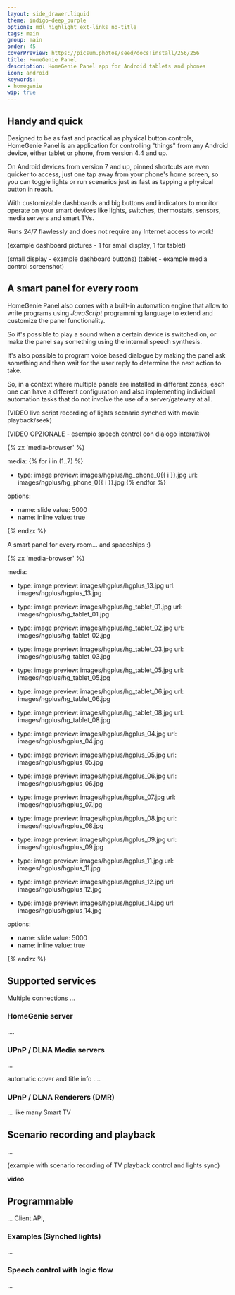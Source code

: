 ```yaml
---
layout: side_drawer.liquid
theme: indigo-deep_purple
options: mdl highlight ext-links no-title
tags: main
group: main
order: 45
coverPreview: https://picsum.photos/seed/docs!install/256/256
title: HomeGenie Panel
description: HomeGenie Panel app for Android tablets and phones
icon: android
keywords:
- homegenie
wip: true
---
```


## Handy and quick

Designed to be as fast and practical as physical button controls, HomeGenie Panel is an
application for controlling "things" from any Android device, either tablet or phone,
from version 4.4 and up.  

On Android devices from version 7 and up, pinned shortcuts are even quicker to access,
just one tap away from your phone's home screen, so you can toggle lights or run
scenarios just as fast as tapping a physical button in reach.

With customizable dashboards and big buttons and indicators to monitor operate on your
smart devices like lights, switches, thermostats, sensors, media servers and smart TVs.

Runs 24/7 flawlessly and does not require any Internet access to work!


(example dashboard pictures - 1 for small display, 1 for tablet)

(small display - example dashboard buttons)
(tablet - example media control screenshot)


## A smart panel for every room

HomeGenie Panel also comes with a built-in automation engine that allow to write programs
using *JavaScript* programming language to extend and customize the panel functionality.

So it's possible to play a sound when a certain device is switched on, or make the
panel say something using the internal speech synthesis.  

It's also possible to program voice based dialogue by making the panel
ask something and then wait for the user reply to determine the next
action to take.

So, in a context where multiple panels are installed in different zones, each one
can have a different configuration and also implementing individual automation tasks
that do not involve the use of a server/gateway at all.  




(VIDEO live script recording of lights scenario synched with movie playback/seek)


(VIDEO OPZIONALE - esempio speech control con dialogo interattivo)




<div class="media-container">
{% zx 'media-browser' %}

media:
{% for i in (1..7) %}
- type: image
  preview: images/hgplus/hg_phone_0{{ i }}.jpg
  url: images/hgplus/hg_phone_0{{ i }}.jpg
{% endfor %}

options:
- name: slide
  value: 5000
- name: inline
  value: true

{% endzx %}
</div>


A smart panel for every room... and spaceships :)



<div class="media-container" style="height: auto">
{% zx 'media-browser' %}

media:

- type: image
  preview: images/hgplus/hgplus_13.jpg
  url: images/hgplus/hgplus_13.jpg

- type: image
  preview: images/hgplus/hg_tablet_01.jpg
  url: images/hgplus/hg_tablet_01.jpg

- type: image
  preview: images/hgplus/hg_tablet_02.jpg
  url: images/hgplus/hg_tablet_02.jpg

- type: image
  preview: images/hgplus/hg_tablet_03.jpg
  url: images/hgplus/hg_tablet_03.jpg

- type: image
  preview: images/hgplus/hg_tablet_05.jpg
  url: images/hgplus/hg_tablet_05.jpg

- type: image
  preview: images/hgplus/hg_tablet_06.jpg
  url: images/hgplus/hg_tablet_06.jpg

- type: image
  preview: images/hgplus/hg_tablet_08.jpg
  url: images/hgplus/hg_tablet_08.jpg

- type: image
  preview: images/hgplus/hgplus_04.jpg
  url: images/hgplus/hgplus_04.jpg

- type: image
  preview: images/hgplus/hgplus_05.jpg
  url: images/hgplus/hgplus_05.jpg

- type: image
  preview: images/hgplus/hgplus_06.jpg
  url: images/hgplus/hgplus_06.jpg

- type: image
  preview: images/hgplus/hgplus_07.jpg
  url: images/hgplus/hgplus_07.jpg

- type: image
  preview: images/hgplus/hgplus_08.jpg
  url: images/hgplus/hgplus_08.jpg

- type: image
  preview: images/hgplus/hgplus_09.jpg
  url: images/hgplus/hgplus_09.jpg

- type: image
  preview: images/hgplus/hgplus_11.jpg
  url: images/hgplus/hgplus_11.jpg

- type: image
  preview: images/hgplus/hgplus_12.jpg
  url: images/hgplus/hgplus_12.jpg

- type: image
  preview: images/hgplus/hgplus_14.jpg
  url: images/hgplus/hgplus_14.jpg

options:
- name: slide
  value: 5000
- name: inline
  value: true

{% endzx %}
</div>




## Supported services

Multiple connections ...

### HomeGenie server

....

### UPnP / DLNA Media servers

...

automatic cover and title info ....


### UPnP / DLNA Renderers (DMR)

... like many Smart TV






## Scenario recording and playback

...

(example with scenario recording of TV playback control and lights sync)

**video**



## Programmable

...
Client API,

### Examples (Synched lights)

...

### Speech control with logic flow

...
